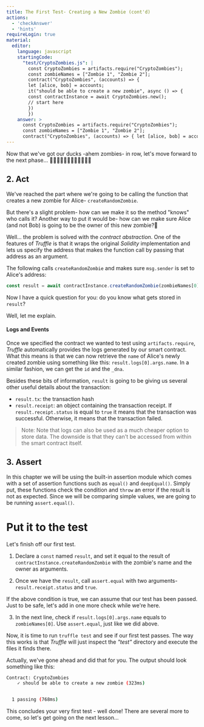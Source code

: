 ```yaml
---
title: The First Test- Creating a New Zombie (cont'd)
actions:
  - 'checkAnswer'
  - 'hints'
requireLogin: true
material:
  editor:
    language: javascript
    startingCode:
      "test/CryptoZombies.js": |
        const CryptoZombies = artifacts.require("CryptoZombies");
        const zombieNames = ["Zombie 1", "Zombie 2"];
        contract("CryptoZombies", (accounts) => {
        let [alice, bob] = accounts;
        it("should be able to create a new zombie", async () => {
        const contractInstance = await CryptoZombies.new();
        // start here
        })
        })
    answer: >
      const CryptoZombies = artifacts.require("CryptoZombies");
      const zombieNames = ["Zombie 1", "Zombie 2"];
      contract("CryptoZombies", (accounts) => { let [alice, bob] = accounts; it("should be able to create a new zombie", async () => { const contractInstance = await CryptoZombies.new(); const result = await contractInstance.createRandomZombie(zombieNames[0], {from: alice}); assert.equal(result.receipt.status, true); assert.equal(result.logs[0].args.name, zombieNames[0]); }) })
---
```


Now that we've got our ducks -ahem zombies- in row, let's move forward to the next phase... 🧟🦆‍🧟🦆🧟🦆‍🧟🦆🧟🦆‍🧟🦆

## 2. Act

We've reached the part where we're going to be calling the function that creates a new zombie for Alice- `createRandomZombie`.

But there's a slight problem- how can we make it so the method "knows" who calls it? Another way to put it would be- how can we make sure Alice (and not Bob) is going to be the owner of this new zombie?🧐

Well... the problem is solved with the _contract abstraction_. One of the features of _Truffle_ is that it wraps the original _Solidity_ implementation and lets us specify the address that makes the function call by passing that address as an argument.

The following calls `createRandomZombie` and makes sure `msg.sender` is set to Alice's address:

```javascript
const result = await contractInstance.createRandomZombie(zombieNames[0], {from: alice});
```

Now I have a quick question for you: do you know what gets stored in `result`?

Well, let me explain.

#### Logs and Events

Once we specified the contract we wanted to test using `artifacts.require`, _Truffle_  automatically provides the logs generated by our smart contract. What this means is that we can now retrieve the `name` of Alice's newly created zombie using something like this: `result.logs[0].args.name`. In a similar fashion, we can get the `id` and the `_dna`.

Besides these bits of information, `result` is going to be giving us several other useful details about the transaction:

- `result.tx`: the transaction hash
- `result.receipt`: an object containing the transaction receipt. If `result.receipt.status` is equal to `true` it means that the transaction was successful. Otherwise, it means that the transaction failed.
> Note: Note that logs can also be used as a much cheaper option to store data. The downside is that they can't be accessed from within the smart contract itself.

## 3. Assert

In this chapter we will be using the built-in assertion module which comes with a set of assertion functions such as `equal()` and `deepEqual()`. Simply put, these functions check the condition and `throw` an error if the result is not as expected. Since we will be comparing simple values, we are going to be running `assert.equal()`.

# Put it to the test

Let's finish off our first test.

1.  Declare a `const` named `result`, and set it equal to the result of `contractInstance.createRandomZombie` with the zombie's name and the owner as arguments.

2.  Once we have the `result`, call `assert.equal` with two arguments- `result.receipt.status` and `true`.

If the above condition is true, we can assume that our test has been passed. Just to be safe, let's add in one more check while we're here.

3.  In the next line, check if `result.logs[0].args.name` equals to `zombieNames[0]`. Use `assert.equal`, just like we did above.

Now, it is time to run `truffle test` and see if our first test passes. The way this works is that _Truffle_ will just inspect the _"test"_ directory and execute the files it finds there.

Actually, we've gone ahead and did that for you. The output should look something like this:

```bash
Contract: CryptoZombies
    ✓ should be able to create a new zombie (323ms)


  1 passing (768ms)
```

This concludes your very first test - well done! There are several more to come, so let's get going on the next lesson...

